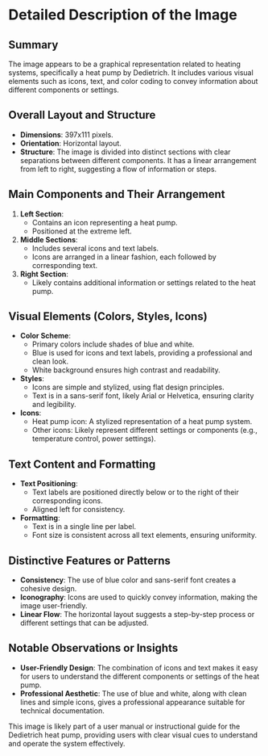 # Detailed Description of the Image

## Summary
The image appears to be a graphical representation related to heating systems, specifically a heat pump by Dedietrich. It includes various visual elements such as icons, text, and color coding to convey information about different components or settings.

## Overall Layout and Structure
- **Dimensions**: 397x111 pixels.
- **Orientation**: Horizontal layout.
- **Structure**: The image is divided into distinct sections with clear separations between different components. It has a linear arrangement from left to right, suggesting a flow of information or steps.

## Main Components and Their Arrangement
1. **Left Section**:
   - Contains an icon representing a heat pump.
   - Positioned at the extreme left.
2. **Middle Sections**:
   - Includes several icons and text labels.
   - Icons are arranged in a linear fashion, each followed by corresponding text.
3. **Right Section**:
   - Likely contains additional information or settings related to the heat pump.

## Visual Elements (Colors, Styles, Icons)
- **Color Scheme**:
  - Primary colors include shades of blue and white.
  - Blue is used for icons and text labels, providing a professional and clean look.
  - White background ensures high contrast and readability.
- **Styles**:
  - Icons are simple and stylized, using flat design principles.
  - Text is in a sans-serif font, likely Arial or Helvetica, ensuring clarity and legibility.
- **Icons**:
  - Heat pump icon: A stylized representation of a heat pump system.
  - Other icons: Likely represent different settings or components (e.g., temperature control, power settings).

## Text Content and Formatting
- **Text Positioning**:
  - Text labels are positioned directly below or to the right of their corresponding icons.
  - Aligned left for consistency.
- **Formatting**:
  - Text is in a single line per label.
  - Font size is consistent across all text elements, ensuring uniformity.

## Distinctive Features or Patterns
- **Consistency**: The use of blue color and sans-serif font creates a cohesive design.
- **Iconography**: Icons are used to quickly convey information, making the image user-friendly.
- **Linear Flow**: The horizontal layout suggests a step-by-step process or different settings that can be adjusted.

## Notable Observations or Insights
- **User-Friendly Design**: The combination of icons and text makes it easy for users to understand the different components or settings of the heat pump.
- **Professional Aesthetic**: The use of blue and white, along with clean lines and simple icons, gives a professional appearance suitable for technical documentation.

This image is likely part of a user manual or instructional guide for the Dedietrich heat pump, providing users with clear visual cues to understand and operate the system effectively.